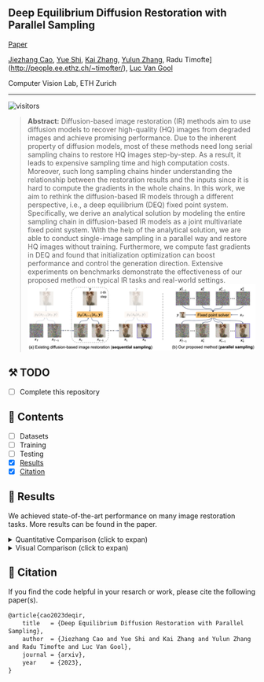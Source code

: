## Deep Equilibrium Diffusion Restoration with Parallel Sampling

[Paper](https://arxiv.org/abs/)

[Jiezhang Cao](https://www.jiezhangcao.com/), [Yue Shi](https://scholar.google.com/citations?user=BrQQHiEAAAAJ&hl=en), [Kai Zhang](https://cszn.github.io/), [Yulun Zhang](http://yulunzhang.com/), Radu Timofte](http://people.ee.ethz.ch/~timofter/), [Luc Van Gool](https://scholar.google.com/citations?user=TwMib_QAAAAJ&hl=en)

Computer Vision Lab, ETH Zurich

---

![visitors](https://visitor-badge.laobi.icu/badge?page_id=caojiezhang/DeqIR) 

> **Abstract:** Diffusion-based image restoration (IR) methods aim to use diffusion models to recover high-quality (HQ) images from degraded images and achieve promising performance. Due to the inherent property of diffusion models, most of these methods need long serial sampling chains to restore HQ images step-by-step. As a result, it leads to expensive sampling time and high computation costs. Moreover, such long sampling chains hinder understanding the relationship between the restoration results and the inputs since it is hard to compute the gradients in the whole chains. In this work, we aim to rethink the diffusion-based IR models through a different perspective, i.e., a deep equilibrium (DEQ) fixed point system. Specifically, we derive an analytical solution by modeling the entire sampling chain in diffusion-based IR models as a joint multivariate fixed point system. With the help of the analytical solution, we are able to conduct single-image sampling in a parallel way and restore HQ images without training. Furthermore, we compute fast gradients in DEQ and found that initialization optimization can boost performance and control the generation direction. Extensive experiments on benchmarks demonstrate the effectiveness of our proposed method on typical IR tasks and real-world settings. 
![](figs/comp_sampling.png)

## ⚒️ TODO

* [ ] Complete this repository

## 🔗 Contents

- [ ] Datasets
- [ ] Training
- [ ] Testing
- [x] [Results](#Results)
- [x] [Citation](#Citation)

## 🔎 Results

We achieved state-of-the-art performance on many image restoration tasks. More results can be found in the paper.

<details>
<summary>Quantitative Comparison (click to expan)</summary>
<p align="center">
  <img width="900" src="figs/tab_sr_deblur.png">
</p>
<p align="center">
  <img width="900" src="figs/tab_inp_color.png">
</p>
</details>

<details>
<summary>Visual Comparison (click to expan)</summary>

- Classical image restoration

<p align="center">
  <img width="900" src="figs/fig_sr.png">
</p>
<p align="center">
  <img width="900" src="figs/fig_deblur.png">
</p>
<p align="center">
  <img width="900" src="figs/fig_inp.png">
</p>
<p align="center">
  <img width="900" src="figs/fig_color.png">
</p>

- Real-world image restoration
<p align="center">
  <img width="900" src="figs/fig_real.png">
</p>

- Generation diversity
<p align="center">
  <img width="900" src="figs/fig_diversity.png">
</p>

- Inversion
<p align="center">
  <img width="900" src="figs/fig_inv.png">
</p>

</details>

## 📎 Citation

If you find the code helpful in your resarch or work, please cite the following paper(s).

```
@article{cao2023deqir,
    title   = {Deep Equilibrium Diffusion Restoration with Parallel Sampling}, 
    author  = {Jiezhang Cao and Yue Shi and Kai Zhang and Yulun Zhang and Radu Timofte and Luc Van Gool},
    journal = {arxiv},
    year    = {2023},
}
```